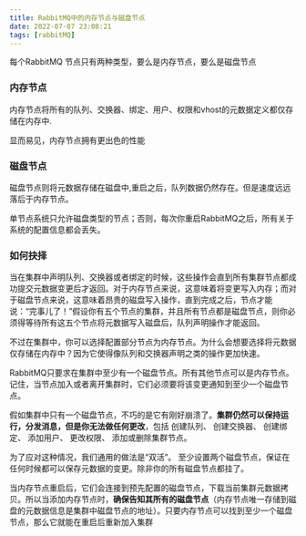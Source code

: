 ```yaml
---
title: RabbitMQ中的内存节点与磁盘节点
date: 2022-07-07 23:08:21
tags: [rabbitMQ]
---
```


每个RabbitMQ 节点只有两种类型，要么是内存节点，要么是磁盘节点

### 内存节点
内存节点将所有的队列、交换器、绑定、用户、权限和vhost的元数据定义都仅存储在内存中.

显而易见，内存节点拥有更出色的性能

### 磁盘节点

磁盘节点则将元数据存储在磁盘中,重启之后，队列数据仍然存在。但是速度远远落后于内存节点。

单节点系统只允许磁盘类型的节点；否则，每次你重启RabbitMQ之后，所有关于系统的配置信息都会丢失。


### 如何抉择

当在集群中声明队列、交换器或者绑定的时候，这些操作会直到所有集群节点都成功提交元数据变更后才返回。对于内存节点来说，这意味着将变更写入内存；而对于磁盘节点来说，这意味着昂贵的磁盘写入操作，直到完成之后，节点才能说：“完事儿了！”假设你有五个节点的集群，并且所有节点都是磁盘节点，则你必须得等待所有这五个节点将元数据写入磁盘后，队列声明操作才能返回。

不过在集群中，你可以选择配置部分节点为内存节点。为什么会想要选择将元数据仅存储在内存中？因为它使得像队列和交换器声明之类的操作更加快速。

RabbitMQ只要求在集群中至少有一个磁盘节点。所有其他节点可以是内存节点。记住，当节点加入或者离开集群时，它们必须要将该变更通知到至少一个磁盘节点。

假如集群中只有一个磁盘节点，不巧的是它有刚好崩溃了。**集群仍然可以保持运行，分发消息，但是你无法做任何更改**，包括 创建队列、 创建交换器、 创建绑定、 添加用户、 更改权限、 添加或删除集群节点。

为了应对这种情况，我们通用的做法是“双活”。 至少设置两个磁盘节点，保证在任何时候都可以保存元数据的变更。除非你的所有磁盘节点都挂了。

当内存节点重启后，它们会连接到预先配置的磁盘节点，下载当前集群元数据拷贝。所以当添加内存节点时，**确保告知其所有的磁盘节点**（内存节点唯一存储到磁盘的元数据信息是集群中磁盘节点的地址）。只要内存节点可以找到至少一个磁盘节点，那么它就能在重启后重新加入集群